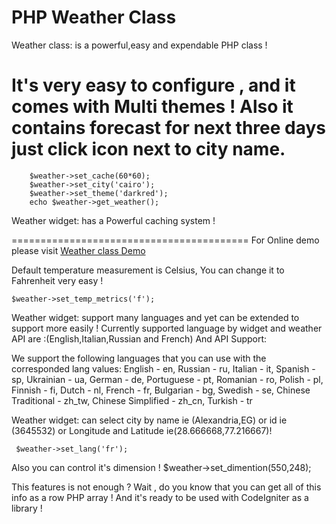 PHP Weather Class
=============
Weather class: is a powerful,easy and expendable PHP class !

It's very easy to configure , and it comes with Multi themes !
Also it contains forecast for next three days just click icon next to city name.
=======================
		$weather->set_cache(60*60);
	    $weather->set_city('cairo');
	    $weather->set_theme('darkred');
	    echo $weather->get_weather(); 
		
Weather widget: has a Powerful caching system !

=========================================
For Online demo please visit <a href="http://deploy2cloud.com/demo/weather/">Weather class Demo</a>

Default temperature measurement is Celsius, You can change it to Fahrenheit very easy !

	$weather->set_temp_metrics('f');

Weather widget: support many languages and yet can be extended to support more easily !
Currently supported language by widget and weather API are :(English,Italian,Russian and French)
And API Support:

We support the following languages that you can use with the corresponded lang values: English - en, Russian - ru, Italian - it, Spanish - sp, Ukrainian - ua, German - de, Portuguese - pt, Romanian - ro, Polish - pl, Finnish - fi, Dutch - nl, French - fr, Bulgarian - bg, Swedish - se, Chinese Traditional - zh_tw, Chinese Simplified - zh_cn, Turkish - tr

Weather widget: can select city by name ie (Alexandria,EG) or id ie (3645532) or Longitude and Latitude ie(28.666668,77.216667)!

	 $weather->set_lang('fr');

Also you can control it's dimension !
	 $weather->set_dimention(550,248);
	 
This features is not enough ? Wait , do you know that you can get all of this info as a row PHP array !
And it's ready to be used with CodeIgniter as a library !